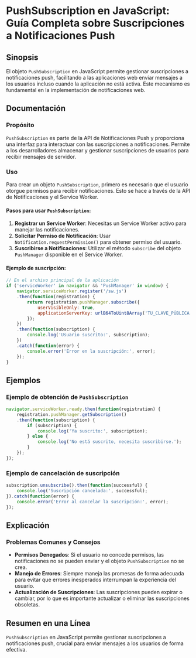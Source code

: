 <!--
Meta Description: # PushSubscription en JavaScript: Guía Completa sobre Suscripciones a Notificaciones Push ## Sinopsis El objeto `PushSubscription` en JavaScript permi...
Meta Keywords: notificaciones, para, pushsubscription, suscripciones, error
-->

# PushSubscription en JavaScript: Guía Completa sobre Suscripciones a Notificaciones Push

## Sinopsis
El objeto `PushSubscription` en JavaScript permite gestionar suscripciones a notificaciones push, facilitando a las aplicaciones web enviar mensajes a los usuarios incluso cuando la aplicación no está activa. Este mecanismo es fundamental en la implementación de notificaciones web.

## Documentación
### Propósito
`PushSubscription` es parte de la API de Notificaciones Push y proporciona una interfaz para interactuar con las suscripciones a notificaciones. Permite a los desarrolladores almacenar y gestionar suscripciones de usuarios para recibir mensajes de servidor.

### Uso
Para crear un objeto `PushSubscription`, primero es necesario que el usuario otorgue permisos para recibir notificaciones. Esto se hace a través de la API de Notificaciones y el Service Worker.

#### Pasos para usar `PushSubscription`:
1. **Registrar un Service Worker**: Necesitas un Service Worker activo para manejar las notificaciones.
2. **Solicitar Permiso de Notificación**: Usar `Notification.requestPermission()` para obtener permiso del usuario.
3. **Suscribirse a Notificaciones**: Utilizar el método `subscribe` del objeto `PushManager` disponible en el Service Worker.

#### Ejemplo de suscripción:
```javascript
// En el archivo principal de la aplicación
if ('serviceWorker' in navigator && 'PushManager' in window) {
    navigator.serviceWorker.register('/sw.js')
    .then(function(registration) {
        return registration.pushManager.subscribe({
            userVisibleOnly: true,
            applicationServerKey: urlB64ToUint8Array('TU_CLAVE_PÚBLICA')
        });
    })
    .then(function(subscription) {
        console.log('Usuario suscrito:', subscription);
    })
    .catch(function(error) {
        console.error('Error en la suscripción:', error);
    });
}
```

## Ejemplos
### Ejemplo de obtención de `PushSubscription`
```javascript
navigator.serviceWorker.ready.then(function(registration) {
    registration.pushManager.getSubscription()
    .then(function(subscription) {
        if (subscription) {
            console.log('Ya suscrito:', subscription);
        } else {
            console.log('No está suscrito, necesita suscribirse.');
        }
    });
});
```

### Ejemplo de cancelación de suscripción
```javascript
subscription.unsubscribe().then(function(successful) {
    console.log('Suscripción cancelada:', successful);
}).catch(function(error) {
    console.error('Error al cancelar la suscripción:', error);
});
```

## Explicación
### Problemas Comunes y Consejos
- **Permisos Denegados**: Si el usuario no concede permisos, las notificaciones no se pueden enviar y el objeto `PushSubscription` no se crea.
- **Manejo de Errores**: Siempre maneja las promesas de forma adecuada para evitar que errores inesperados interrumpan la experiencia del usuario.
- **Actualización de Suscripciones**: Las suscripciones pueden expirar o cambiar, por lo que es importante actualizar o eliminar las suscripciones obsoletas.

## Resumen en una Línea
`PushSubscription` en JavaScript permite gestionar suscripciones a notificaciones push, crucial para enviar mensajes a los usuarios de forma efectiva.